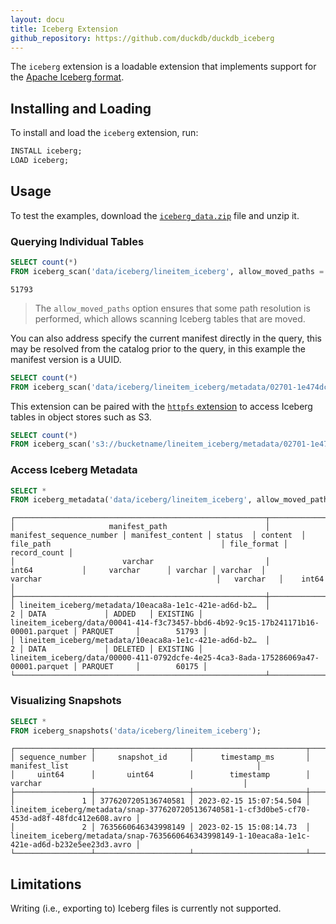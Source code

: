 ```yaml
---
layout: docu
title: Iceberg Extension
github_repository: https://github.com/duckdb/duckdb_iceberg
---
```


The `iceberg` extension is a loadable extension that implements support for the [Apache Iceberg format](https://iceberg.apache.org/).

## Installing and Loading

To install and load the `iceberg` extension, run:

```sql
INSTALL iceberg;
LOAD iceberg;
```

## Usage

To test the examples, download the [`iceberg_data.zip`](/data/iceberg_data.zip) file and unzip it.

### Querying Individual Tables

```sql
SELECT count(*)
FROM iceberg_scan('data/iceberg/lineitem_iceberg', allow_moved_paths = true);
```
```text
51793
```

> The `allow_moved_paths` option ensures that some path resolution is performed, which allows scanning Iceberg tables that are moved.

You can also address specify the current manifest directly in the query, this may be resolved from the catalog prior to the query, in this example the manifest version is a UUID.

```sql
SELECT count(*)
FROM iceberg_scan('data/iceberg/lineitem_iceberg/metadata/02701-1e474dc7-4723-4f8d-a8b3-b5f0454eb7ce.metadata.json');
```

This extension can be paired with the [`httpfs` extension](/docs/extensions/httpfs) to access Iceberg tables in object stores such as S3.

```sql
SELECT count(*)
FROM iceberg_scan('s3://bucketname/lineitem_iceberg/metadata/02701-1e474dc7-4723-4f8d-a8b3-b5f0454eb7ce.metadata.json', allow_moved_paths = true);
```

### Access Iceberg Metadata

```sql
SELECT *
FROM iceberg_metadata('data/iceberg/lineitem_iceberg', allow_moved_paths = true);
```

```text
┌────────────────────────────────────────────────────────┬──────────────────────────┬──────────────────┬─────────┬──────────┬────────────────────────────────────────────────────────────────────────────────────┬─────────────┬──────────────┐
│                     manifest_path                      │ manifest_sequence_number │ manifest_content │ status  │ content  │                                     file_path                                      │ file_format │ record_count │
│                        varchar                         │          int64           │     varchar      │ varchar │ varchar  │                                      varchar                                       │   varchar   │    int64     │
├────────────────────────────────────────────────────────┼──────────────────────────┼──────────────────┼─────────┼──────────┼────────────────────────────────────────────────────────────────────────────────────┼─────────────┼──────────────┤
│ lineitem_iceberg/metadata/10eaca8a-1e1c-421e-ad6d-b2…  │                        2 │ DATA             │ ADDED   │ EXISTING │ lineitem_iceberg/data/00041-414-f3c73457-bbd6-4b92-9c15-17b241171b16-00001.parquet │ PARQUET     │        51793 │
│ lineitem_iceberg/metadata/10eaca8a-1e1c-421e-ad6d-b2…  │                        2 │ DATA             │ DELETED │ EXISTING │ lineitem_iceberg/data/00000-411-0792dcfe-4e25-4ca3-8ada-175286069a47-00001.parquet │ PARQUET     │        60175 │
└────────────────────────────────────────────────────────┴──────────────────────────┴──────────────────┴─────────┴──────────┴────────────────────────────────────────────────────────────────────────────────────┴─────────────┴──────────────┘
```

### Visualizing Snapshots

```sql
SELECT *
FROM iceberg_snapshots('data/iceberg/lineitem_iceberg');
```

```text
┌─────────────────┬─────────────────────┬─────────────────────────┬────────────────────────────────────────────────────────────────────────────────────────────────┐
│ sequence_number │     snapshot_id     │      timestamp_ms       │                                         manifest_list                                          │
│     uint64      │       uint64        │        timestamp        │                                            varchar                                             │
├─────────────────┼─────────────────────┼─────────────────────────┼────────────────────────────────────────────────────────────────────────────────────────────────┤
│               1 │ 3776207205136740581 │ 2023-02-15 15:07:54.504 │ lineitem_iceberg/metadata/snap-3776207205136740581-1-cf3d0be5-cf70-453d-ad8f-48fdc412e608.avro │
│               2 │ 7635660646343998149 │ 2023-02-15 15:08:14.73  │ lineitem_iceberg/metadata/snap-7635660646343998149-1-10eaca8a-1e1c-421e-ad6d-b232e5ee23d3.avro │
└─────────────────┴─────────────────────┴─────────────────────────┴────────────────────────────────────────────────────────────────────────────────────────────────┘
```

## Limitations

Writing (i.e., exporting to) Iceberg files is currently not supported.
